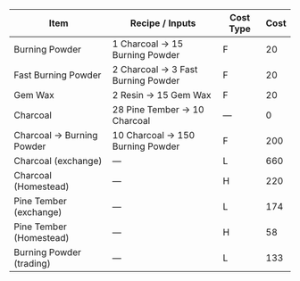 | Item                      | Recipe / Inputs                    | Cost Type | Cost |
| ------------------------- | ---------------------------------- | --------- | ---- |
| Burning Powder            | 1 Charcoal → 15 Burning Powder     | F         | 20   |
| Fast Burning Powder       | 2 Charcoal → 3 Fast Burning Powder | F         | 20   |
| Gem Wax                   | 2 Resin → 15 Gem Wax               | F         | 20   |
| Charcoal                  | 28 Pine Tember → 10 Charcoal       | —         | 0    |
| Charcoal → Burning Powder | 10 Charcoal → 150 Burning Powder   | F         | 200  |
| Charcoal (exchange)       | —                                  | L         | 660  |
| Charcoal (Homestead)      | —                                  | H         | 220  |
| Pine Tember (exchange)    | —                                  | L         | 174  |
| Pine Tember (Homestead)   | —                                  | H         | 58   |
| Burning Powder (trading)  | —                                  | L         | 133  |
